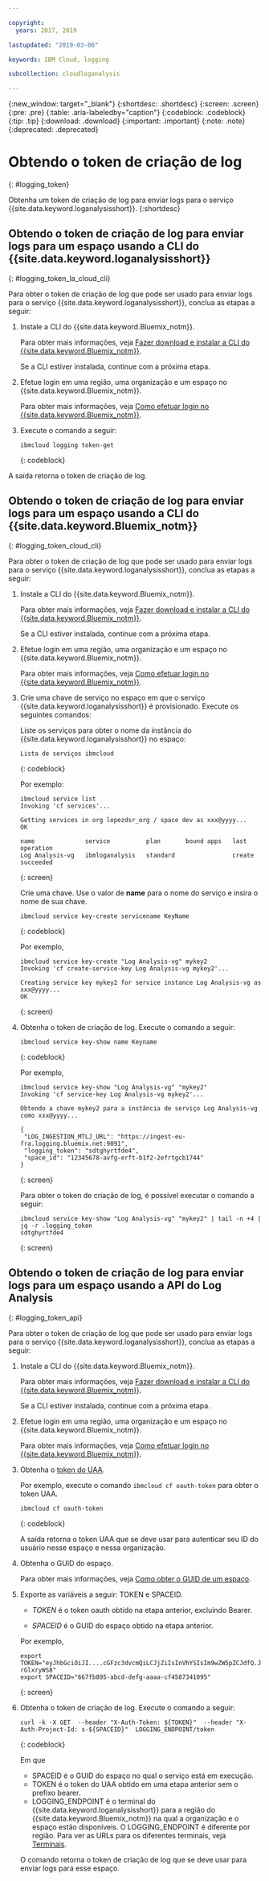 ```yaml
---

copyright:
  years: 2017, 2019

lastupdated: "2019-03-06"

keywords: IBM Cloud, logging

subcollection: cloudloganalysis

---
```


{:new_window: target="_blank"}
{:shortdesc: .shortdesc}
{:screen: .screen}
{:pre: .pre}
{:table: .aria-labeledby="caption"}
{:codeblock: .codeblock}
{:tip: .tip}
{:download: .download}
{:important: .important}
{:note: .note}
{:deprecated: .deprecated}


# Obtendo o token de criação de log
{: #logging_token}

Obtenha um token de criação de log para enviar logs para o serviço {{site.data.keyword.loganalysisshort}}. 
{:shortdesc}


## Obtendo o token de criação de log para enviar logs para um espaço usando a CLI do {{site.data.keyword.loganalysisshort}} 
{: #logging_token_la_cloud_cli}

Para obter o token de criação de log que pode ser usado para enviar logs para o serviço {{site.data.keyword.loganalysisshort}}, conclua as etapas a seguir:

1. Instale a CLI do {{site.data.keyword.Bluemix_notm}}.

   Para obter mais informações, veja [Fazer download e instalar a CLI do {{site.data.keyword.Bluemix_notm}}](/docs/cli?topic=cloud-cli-ibmcloud-cli#overview).
   
   Se a CLI estiver instalada, continue com a próxima etapa.
    
2. Efetue login em uma região, uma organização e um espaço no {{site.data.keyword.Bluemix_notm}}. 

    Para obter mais informações, veja [Como efetuar login no {{site.data.keyword.Bluemix_notm}}](/docs/services/CloudLogAnalysis/qa?topic=cloudloganalysis-cli_qa#login).
	
3. Execute o comando a seguir:

    ```
	ibmcloud logging token-get
	```
	{: codeblock}

A saída retorna o token de criação de log.


## Obtendo o token de criação de log para enviar logs para um espaço usando a CLI do {{site.data.keyword.Bluemix_notm}} 
{: #logging_token_cloud_cli}

Para obter o token de criação de log que pode ser usado para enviar logs para o serviço {{site.data.keyword.loganalysisshort}}, conclua as etapas a seguir:

1. Instale a CLI do {{site.data.keyword.Bluemix_notm}}.

   Para obter mais informações, veja [Fazer download e instalar a CLI do {{site.data.keyword.Bluemix_notm}}](/docs/cli?topic=cloud-cli-ibmcloud-cli#overview).
   
   Se a CLI estiver instalada, continue com a próxima etapa.
    
2. Efetue login em uma região, uma organização e um espaço no {{site.data.keyword.Bluemix_notm}}. 

    Para obter mais informações, veja [Como efetuar login no {{site.data.keyword.Bluemix_notm}}](/docs/services/CloudLogAnalysis/qa?topic=cloudloganalysis-cli_qa#login).
	
3. Crie uma chave de serviço no espaço em que o serviço {{site.data.keyword.loganalysisshort}} é provisionado. Execute os seguintes comandos:

    Liste os serviços para obter o nome da instância do {{site.data.keyword.loganalysisshort}} no espaço:
	
    ```
	Lista de serviços ibmcloud
	```
	{: codeblock}
	
	Por exemplo:
	
	```
	ibmcloud service list
    Invoking 'cf services'...

    Getting services in org lopezdsr_org / space dev as xxx@yyyy...
    OK

    name              service          plan       bound apps   last operation
    Log Analysis-vg   ibmloganalysis   standard                create succeeded
    ```
	{: screen}
	
	Crie uma chave. Use o valor de **name** para o nome do serviço e insira o nome de sua chave.
	
	```
	ibmcloud service key-create servicename KeyName 
	```
	{: codeblock}
	
	Por exemplo,
	
	```
	ibmcloud service key-create "Log Analysis-vg" mykey2
    Invoking 'cf create-service-key Log Analysis-vg mykey2'...

    Creating service key mykey2 for service instance Log Analysis-vg as xxx@yyyy...
    OK
    ```
	{: screen}
	
4. Obtenha o token de criação de log. Execute o comando a seguir:
	
	```
	ibmcloud service key-show name Keyname
	```
	{: codeblock}
	
	Por exemplo, 
	
	```
	ibmcloud service key-show "Log Analysis-vg" "mykey2" 
    Invoking 'cf service-key Log Analysis-vg mykey2'...

    Obtendo a chave mykey2 para a instância de serviço Log Analysis-vg como xxx@yyyy...

    {
     "LOG_INGESTION_MTLJ_URL": "https://ingest-eu-fra.logging.bluemix.net:9091",
     "logging_token": "sdtghyrtfde4",
     "space_id": "12345678-avfg-erft-b1f2-2efrtgcb1744"
    }
    ```
	{: screen}
	
	Para obter o token de criação de log, é possível executar o comando a seguir:
	
	```
	ibmcloud service key-show "Log Analysis-vg" "mykey2" | tail -n +4 | jq -r .logging_token
    sdtghyrtfde4
	```
	{: screen}


	
## Obtendo o token de criação de log para enviar logs para um espaço usando a API do Log Analysis
{: #logging_token_api}


Para obter o token de criação de log que pode ser usado para enviar logs para o serviço {{site.data.keyword.loganalysisshort}}, conclua as etapas a seguir:

1. Instale a CLI do {{site.data.keyword.Bluemix_notm}}.

   Para obter mais informações, veja [Fazer download e instalar a CLI do {{site.data.keyword.Bluemix_notm}}](/docs/cli?topic=cloud-cli-ibmcloud-cli#overview).
   
   Se a CLI estiver instalada, continue com a próxima etapa.
    
2. Efetue login em uma região, uma organização e um espaço no {{site.data.keyword.Bluemix_notm}}. 

    Para obter mais informações, veja [Como efetuar login no {{site.data.keyword.Bluemix_notm}}](/docs/services/CloudLogAnalysis/qa?topic=cloudloganalysis-cli_qa#login).
	
3. Obtenha o [token do UAA](/docs/services/CloudLogAnalysis/security?topic=cloudloganalysis-auth_uaa#uaa_cli).

    Por exemplo, execute o comando `ibmcloud cf oauth-token` para obter o token UAA.

    ```
	ibmcloud cf oauth-token
	```
	{: codeblock}
	
	A saída retorna o token UAA que se deve usar para autenticar seu ID do usuário nesse espaço e nessa organização.

4. Obtenha o GUID do espaço.

   Para obter mais informações, veja [Como obter o GUID de um espaço](/docs/services/CloudLogAnalysis/qa?topic=cloudloganalysis-cli_qa#space_guid2).  
	
5. Exporte as variáveis a seguir: TOKEN e SPACEID.

    * *TOKEN* é o token oauth obtido na etapa anterior, excluindo Bearer.
	
	* *SPACEID* é o GUID do espaço obtido na etapa anterior. 
		
	Por exemplo,
	
	```
	export TOKEN="eyJhbGciOiJI....cGFzc3dvcmQiLCJjZiIsInVhYSIsIm9wZW5pZCJdfQ.JaoaVudG4jqjeXz6q3JQL_SJJfoIFvY8m-rGlxryWS8"
	export SPACEID="667fb895-abcd-defg-aaaa-cf4587341095"
	```
	{: screen}
	
6. Obtenha o token de criação de log. Execute o comando a seguir:
 
    ```
	curl -k -X GET  --header "X-Auth-Token: ${TOKEN}"  --header "X-Auth-Project-Id: s-${SPACEID}"  LOGGING_ENDPOINT/token
    ```
    {: codeblock}	
	
	Em que
	* SPACEID é o GUID do espaço no qual o serviço está em execução.
	* TOKEN é o token do UAA obtido em uma etapa anterior sem o prefixo bearer.
	* LOGGING_ENDPOINT é o terminal do {{site.data.keyword.loganalysisshort}} para a região do {{site.data.keyword.Bluemix_notm}} na qual a organização e o espaço estão disponíveis. O LOGGING_ENDPOINT é diferente por região. Para ver as URLs para os diferentes terminais, veja [Terminais](/docs/services/CloudLogAnalysis?topic=cloudloganalysis-manage_logs#endpoints).
	
    O comando retorna o token de criação de log que se deve usar para enviar logs para esse espaço.
	
